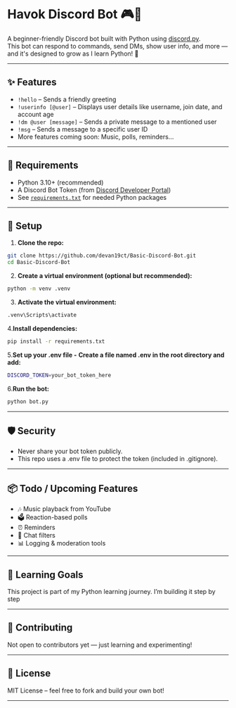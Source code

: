 # Havok Discord Bot 🎮🤖

A beginner-friendly Discord bot built with Python using [discord.py](https://discordpy.readthedocs.io/).  
This bot can respond to commands, send DMs, show user info, and more — and it's designed to grow as I learn Python! 🚀

---

## ✨ Features

- `!hello` – Sends a friendly greeting
- `!userinfo [@user]` – Displays user details like username, join date, and account age
- `!dm @user [message]` – Sends a private message to a mentioned user
- `!msg` – Sends a message to a specific user ID
- More features coming soon: Music, polls, reminders...

---

## 🧰 Requirements

- Python 3.10+ (recommended)
- A Discord Bot Token (from [Discord Developer Portal](https://discord.com/developers/applications))
- See [`requirements.txt`](requirements.txt) for needed Python packages

---

## 🚀 Setup

1. **Clone the repo:**

```bash
git clone https://github.com/devan19ct/Basic-Discord-Bot.git
cd Basic-Discord-Bot
```
2. **Create a virtual environment (optional but recommended):**

```bash
python -m venv .venv
```
3. **Activate the virtual environment:**

```bash
.venv\Scripts\activate
```
4.**Install dependencies:**

```bash
pip install -r requirements.txt
```
5.**Set up your .env file -**
**Create a file named .env in the root directory and add:**

```bash
DISCORD_TOKEN=your_bot_token_here
```
6.**Run the bot:**

```bash
python bot.py
```
---
## 🛡️ Security

- Never share your bot token publicly.
- This repo uses a .env file to protect the token (included in .gitignore).

---
## 📦 Todo / Upcoming Features

- 🎶 Music playback from YouTube
- 🗳️ Reaction-based polls
- ⏰ Reminders
- 💬 Chat filters
- 📊 Logging & moderation tools
---
## 🧠 Learning Goals

This project is part of my Python learning journey.
I’m building it step by step

---

## 🤝 Contributing

Not open to contributors yet — just learning and experimenting!

---
## 📜 License
MIT License – feel free to fork and build your own bot!

---